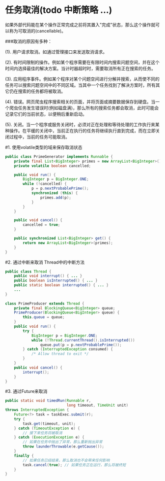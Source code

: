 任务取消(todo 中断策略 ...)
===========

如果外部代码能在某个操作正常完成之前将其置入"完成"状态，那么这个操作就可以称为可取消的(cancellable)。

###取消的原因有多种：

(1). 用户请求取消。如通过管理接口来发送取消请求。

(2). 	有时间限制的操作。例如某个程序需要在有限时间内搜索问题空间，并在这个时间内选择最佳的解决方案。当计时器超时时，需要取消所有正在搜索的任务。

(3). 应用程序事件。例如某个程序对某个问题空间进行分解并搜索，从而使不同的任务可以搜索问题空间中的不同区域。当其中一个任务找到了解决方案时，所有其它仍在搜索的任务都将被取消。

(4). 错误。网页爬虫程序搜索相关的页面，并将页面或摘要数据保存到硬盘。当一个爬虫任务发生错误时(例如磁盘满)，那么所有的搜索任务都会取消，此时可能会记录它们的当前状态，以便稍后重新启动。

(5). 关闭。当一个程序或服务关闭时，必须对正在处理和等待处理的工作执行来某种操作。在平缓的关闭中，当前正在执行的任务将继续执行直到完成，而在立即关闭过程中，当前的任务可能取消。

#1.	使用volatile类型的域来保存取消状态

```java
public class PrimeGenerator implements Runnable {
	private final List<BigInteger> primes = new ArrayList<BigInteger>();
	private volatile boolean cancelled;

	public void run() {
		BigInteger p = BigInteger.ONE;
		while (!cancelled) {
			p = p.nextProbablePrime();
			synchronized (this) {
				primes.add(p);
			}
		}
	}

	public void cancel() {
		cancelled = true;
	}

	public synchronized List<BigInteger> get() {
		return new ArrayList<BigInteger>(primes);
	}
}
```

#2.	通过中断来取消
Thread中的中断方法

```java
public class Thread { 
    public void interrupt() { ... } 
    public boolean isInterrupted() { ... } 
    public static boolean interrupted() { ... } 
    ... 
} 
 
class PrimeProducer extends Thread { 
    private final BlockingQueue<BigInteger> queue; 
    PrimeProducer(BlockingQueue<BigInteger> queue) { 
        this.queue = queue; 
    } 
    public void run() { 
        try { 
            BigInteger p = BigInteger.ONE; 
            while (!Thread.currentThread().isInterrupted()) 
                queue.put(p = p.nextProbablePrime()); 
        } catch (InterruptedException consumed) { 
            /* Allow thread to exit */ 
        } 
    } 
    public void cancel() { 
        interrupt(); 
    } 
} 
```

#3.	通过Future来取消

```java
public static void timedRun(Runnable r, 
                            long timeout, TimeUnit unit) 
throws InterruptedException { 
    Future<?> task = taskExec.submit(r); 
    try { 
        task.get(timeout, unit); 
    } catch (TimeoutException e) { 
        // 接下来任务将被取消 
    } catch (ExecutionException e) { 
        // 如果在任务中抛出了异常，那么重新抛出异常 
        throw launderThrowable(e.getCause()); 
    } 
    finally { 
        // 如果任务已经结束，那么取消也不会带来任何影响 
        task.cancel(true); // 如果任务正在运行，那么将被终短
    } 
} 
```

